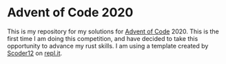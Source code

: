 # Advent of Code 2020

This is my repository for my solutions for [Advent of
Code](https://adventofcode.com/) 2020. This is the first time I am doing this
competition, and have decided to take this opportunity to advance my rust
skills. I am using a template created by [Scoder12](https://github.com/Scoder12)
on [repl.it](https://repl.it/@Scoder12/aoc-rust-template). 
